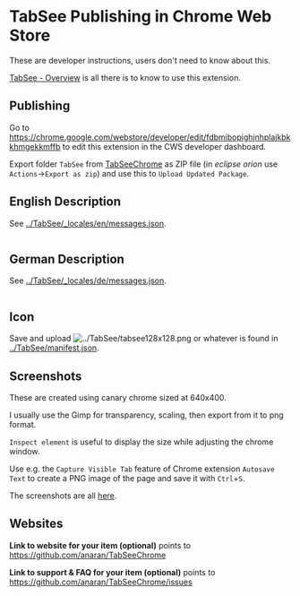 TabSee Publishing in Chrome Web Store
====
These are developer instructions, users don't need to know about this.

[TabSee - Overview](https://chrome.google.com/webstore/detail/tabsee/fdbmibopighjnhplajkbkkhmgekkmffb) is all there is to know to use this extension.

Publishing
----
Go to https://chrome.google.com/webstore/developer/edit/fdbmibopighjnhplajkbkkhmgekkmffb to edit this extension in the CWS developer dashboard.

Export folder `TabSee` from [TabSeeChrome](..) as ZIP file (in *eclipse orion* use `Actions`->`Export as zip`) and use this to `Upload Updated Package`.

English Description
----

See [../TabSee/_locales/en/messages.json](../TabSee/_locales/en/messages.json).

```

```

German Description
----

See [../TabSee/_locales/de/messages.json](../TabSee/_locales/de/messages.json).

```

```

Icon
----
Save and upload ![][icon] or whatever is found in [../TabSee/manifest.json](../TabSee/manifest.json).

[icon]: ../TabSee/tabsee128x128.png "../TabSee/tabsee128x128.png"

Screenshots
----
These are created using canary chrome sized at 640x400.

I usually use the Gimp for transparency, scaling, then export from it to png format.

`Inspect element` is useful to display the size while adjusting the chrome window.

Use e.g. the `Capture Visible Tab` feature of Chrome extension `Autosave Text` to create a PNG image of the page and save it with `Ctrl`+`S`.

The screenshots are all [here](.).

Websites
----
**Link to website for your item (optional)** points to
https://github.com/anaran/TabSeeChrome

**Link to support & FAQ for your item (optional)** points to
https://github.com/anaran/TabSeeChrome/issues

